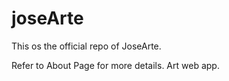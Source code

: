 # joseArte
This os the official repo of JoseArte.


Refer to About Page for more details.
Art web app.
